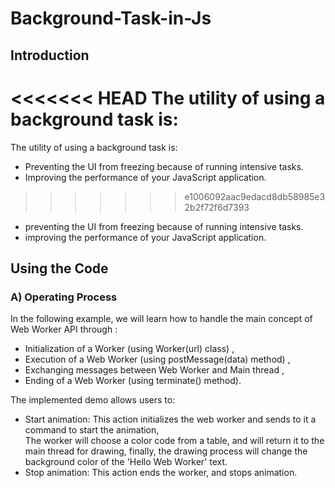 # Background-Task-in-Js

## Introduction
<<<<<<< HEAD
The utility of using a background task is: <br>
=======
The utility of using a background task is:<br>
- Preventing the UI from freezing because of running intensive tasks. <br>
- Improving the performance of your JavaScript application. <br>
>>>>>>> e1006092aac9edacd8db58985e32b2f72f6d7393

- preventing the UI from freezing because of running intensive tasks. <br>
- improving the performance of your JavaScript application. <br>

## Using the Code
### A) Operating Process
In the following example, we will learn how to handle the main concept of Web Worker API through :<br>

- Initialization of a Worker (using Worker(url) class) ,
- Execution of a Web Worker (using postMessage(data) method) ,
- Exchanging messages between Web Worker and Main thread ,
- Ending of a Web Worker (using terminate() method).

The implemented demo allows users to:

- Start animation: This action initializes the web worker and sends to it a command to start the animation,  
The worker will choose a color code from a table, and will return it to the main thread for drawing, 
finally, the drawing process will change the background color of the 'Hello Web Worker' text.
- Stop animation: This action ends the worker, and stops animation.
